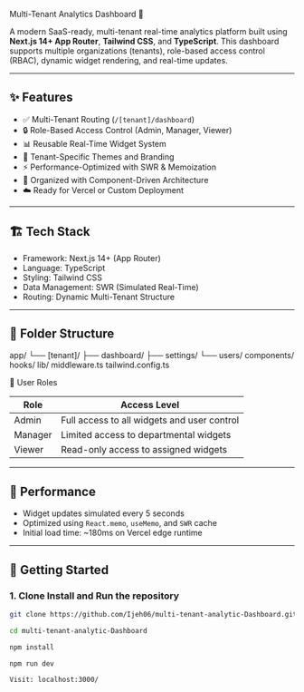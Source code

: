  Multi-Tenant Analytics Dashboard 🚀

A modern SaaS-ready, multi-tenant real-time analytics platform built using **Next.js 14+ App Router**, **Tailwind CSS**, and **TypeScript**. This dashboard supports multiple organizations (tenants), role-based access control (RBAC), dynamic widget rendering, and real-time updates.

---

## ✨ Features

- ✅ Multi-Tenant Routing (`/[tenant]/dashboard`)
- 🔒 Role-Based Access Control (Admin, Manager, Viewer)
- 📊 Reusable Real-Time Widget System
- 🎨 Tenant-Specific Themes and Branding
- ⚡ Performance-Optimized with SWR & Memoization
- 📁 Organized with Component-Driven Architecture
- ☁️ Ready for Vercel or Custom Deployment

---

## 🏗️ Tech Stack

- Framework: Next.js 14+ (App Router)
- Language: TypeScript
- Styling: Tailwind CSS
- Data Management: SWR (Simulated Real-Time)
- Routing: Dynamic Multi-Tenant Structure

---

## 📂 Folder Structure
app/
└── [tenant]/
├── dashboard/
├── settings/
└── users/
components/
hooks/
lib/
middleware.ts
tailwind.config.ts



 🔐 User Roles

| Role     | Access Level                                |
|----------|---------------------------------------------|
| Admin    | Full access to all widgets and user control |
| Manager  | Limited access to departmental widgets      |
| Viewer   | Read-only access to assigned widgets        |

---

## 🧪 Performance

- Widget updates simulated every 5 seconds
- Optimized using `React.memo`, `useMemo`, and `SWR` cache
- Initial load time: ~180ms on Vercel edge runtime

---

## 🚀 Getting Started

### 1. Clone Install and Run the repository 

```bash
git clone https://github.com/Ijeh06/multi-tenant-analytic-Dashboard.git

cd multi-tenant-analytic-Dashboard

npm install

npm run dev

Visit: localhost:3000/
